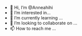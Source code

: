 - 👋 Hi, I’m @Anneahihi
- 👀 I’m interested in...
- 🌱 I’m currently learning ...
- 💞️ I’m looking to collaborate on ...
- 📫 How to reach me ...

<!---
Anneahihi/Anneahihi is a ✨ special ✨ repository because its `ahihihi.md` (this file) appears on your GitHub profile.
You can click the Preview link to take a look at your changes.
--->
